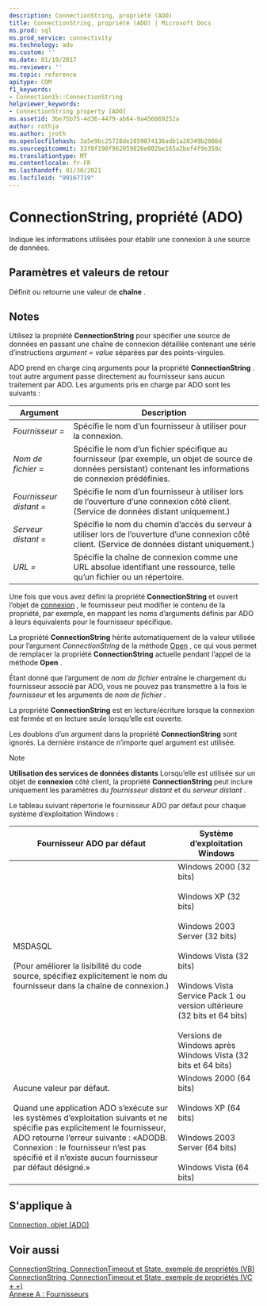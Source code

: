 ```yaml
---
description: ConnectionString, propriété (ADO)
title: ConnectionString, propriété (ADO) | Microsoft Docs
ms.prod: sql
ms.prod_service: connectivity
ms.technology: ado
ms.custom: ''
ms.date: 01/19/2017
ms.reviewer: ''
ms.topic: reference
apitype: COM
f1_keywords:
- Connection15::ConnectionString
helpviewer_keywords:
- ConnectionString property [ADO]
ms.assetid: 3be75b75-4d36-4479-ab64-9a456869252a
author: rothja
ms.author: jroth
ms.openlocfilehash: 3a5e9bc25728de2859074136adb1a28349b2806d
ms.sourcegitcommit: 33f0f190f962059826e002be165a2bef4f9e350c
ms.translationtype: MT
ms.contentlocale: fr-FR
ms.lasthandoff: 01/30/2021
ms.locfileid: "99167719"
---
```

# <a name="connectionstring-property-ado"></a>ConnectionString, propriété (ADO)
Indique les informations utilisées pour établir une connexion à une source de données.  
  
## <a name="settings-and-return-values"></a>Paramètres et valeurs de retour  
 Définit ou retourne une valeur de **chaîne** .  
  
## <a name="remarks"></a>Notes  
 Utilisez la propriété **ConnectionString** pour spécifier une source de données en passant une chaîne de connexion détaillée contenant une série d’instructions *argument* *= value* séparées par des points-virgules.  
  
 ADO prend en charge cinq arguments pour la propriété **ConnectionString** . tout autre argument passe directement au fournisseur sans aucun traitement par ADO. Les arguments pris en charge par ADO sont les suivants :  
  
|Argument|Description|  
|--------------|-----------------|  
|*Fournisseur =*|Spécifie le nom d’un fournisseur à utiliser pour la connexion.|  
|*Nom de fichier =*|Spécifie le nom d’un fichier spécifique au fournisseur (par exemple, un objet de source de données persistant) contenant les informations de connexion prédéfinies.|  
|*Fournisseur distant =*|Spécifie le nom d’un fournisseur à utiliser lors de l’ouverture d’une connexion côté client. (Service de données distant uniquement.)|  
|*Serveur distant =*|Spécifie le nom du chemin d’accès du serveur à utiliser lors de l’ouverture d’une connexion côté client. (Service de données distant uniquement.)|  
|*URL =*|Spécifie la chaîne de connexion comme une URL absolue identifiant une ressource, telle qu’un fichier ou un répertoire.|  
  
 Une fois que vous avez défini la propriété **ConnectionString** et ouvert l’objet de [connexion](./connection-object-ado.md) , le fournisseur peut modifier le contenu de la propriété, par exemple, en mappant les noms d’arguments définis par ADO à leurs équivalents pour le fournisseur spécifique.  
  
 La propriété **ConnectionString** hérite automatiquement de la valeur utilisée pour l’argument *ConnectionString* de la méthode [Open](./open-method-ado-connection.md) , ce qui vous permet de remplacer la propriété **ConnectionString** actuelle pendant l’appel de la méthode **Open** .  
  
 Étant donné que l’argument de *nom de fichier* entraîne le chargement du fournisseur associé par ADO, vous ne pouvez pas transmettre à la fois le *fournisseur* et les arguments de *nom de fichier* .  
  
 La propriété **ConnectionString** est en lecture/écriture lorsque la connexion est fermée et en lecture seule lorsqu’elle est ouverte.  
  
 Les doublons d’un argument dans la propriété **ConnectionString** sont ignorés. La dernière instance de n’importe quel argument est utilisée.  
  
> [!NOTE]
>  **Utilisation des services de données distants** Lorsqu’elle est utilisée sur un objet de **connexion** côté client, la propriété **ConnectionString** peut inclure uniquement les paramètres du *fournisseur distant* et du *serveur distant* .  
  
 Le tableau suivant répertorie le fournisseur ADO par défaut pour chaque système d’exploitation Windows :  
  
|Fournisseur ADO par défaut|Système d’exploitation Windows|  
|--------------------------|------------------------------|  
|MSDASQL<br /><br /> (Pour améliorer la lisibilité du code source, spécifiez explicitement le nom du fournisseur dans la chaîne de connexion.)|Windows 2000 (32 bits)<br /><br /> Windows XP (32 bits)<br /><br /> Windows 2003 Server (32 bits)<br /><br /> Windows Vista (32 bits)<br /><br /> Windows Vista Service Pack 1 ou version ultérieure (32 bits et 64 bits)<br /><br /> Versions de Windows après Windows Vista (32 bits et 64 bits)|  
|Aucune valeur par défaut.<br /><br /> Quand une application ADO s’exécute sur les systèmes d’exploitation suivants et ne spécifie pas explicitement le fournisseur, ADO retourne l’erreur suivante : «ADODB. Connexion : le fournisseur n’est pas spécifié et il n’existe aucun fournisseur par défaut désigné.»|Windows 2000 (64 bits)<br /><br /> Windows XP (64 bits)<br /><br /> Windows 2003 Server (64 bits)<br /><br /> Windows Vista (64 bits)|  
  
## <a name="applies-to"></a>S'applique à  
 [Connection, objet (ADO)](./connection-object-ado.md)  
  
## <a name="see-also"></a>Voir aussi  
 [ConnectionString, ConnectionTimeout et State, exemple de propriétés (VB)](./connectionstring-connectiontimeout-and-state-properties-example-vb.md)   
 [ConnectionString, ConnectionTimeout et State, exemple de propriétés (VC + +)](./connectionstring-connectiontimeout-and-state-properties-example-vc.md)   
 [Annexe A : Fournisseurs](../../guide/appendixes/appendix-a-providers.md)